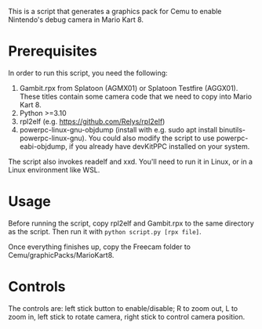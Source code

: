 This is a script that generates a graphics pack for Cemu to enable Nintendo's debug camera in Mario Kart 8.

# Prerequisites
In order to run this script, you need the following:
1. Gambit.rpx from Splatoon (AGMX01) or Splatoon Testfire (AGGX01). These titles contain some camera code that we need to copy into Mario Kart 8.
2. Python >=3.10
3. rpl2elf (e.g. https://github.com/Relys/rpl2elf)
4. powerpc-linux-gnu-objdump (install with e.g. sudo apt install binutils-powerpc-linux-gnu). You could also modify the script to use powerpc-eabi-objdump, if you already have devKitPPC installed on your system.

The script also invokes readelf and xxd. You'll need to run it in Linux, or in a Linux environment like WSL.

# Usage
Before running the script, copy rpl2elf and Gambit.rpx to the same directory as the script. Then run it with `python script.py [rpx file]`.

Once everything finishes up, copy the Freecam folder to Cemu/graphicPacks/MarioKart8.

# Controls
The controls are: left stick button to enable/disable; R to zoom out, L to zoom in, left stick to rotate camera, right stick to control camera position.